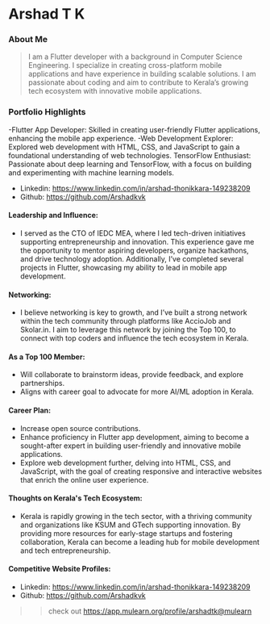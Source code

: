# Arshad T K

### About Me

>I am a Flutter developer with a background in Computer Science Engineering. I specialize in creating cross-platform mobile applications and have experience in building scalable solutions. I am passionate about coding and aim to contribute to Kerala’s growing tech ecosystem with innovative mobile applications.


### Portfolio Highlights
-Flutter App Developer: Skilled in creating user-friendly Flutter applications, enhancing the mobile app experience.
-Web Development Explorer: Explored web development with HTML, CSS, and JavaScript to gain a foundational understanding of web technologies.
TensorFlow Enthusiast: Passionate about deep learning and TensorFlow, with a focus on building and experimenting with machine learning models.
- Linkedin: https://www.linkedin.com/in/arshad-thonikkara-149238209
- Github: https://github.com/Arshadkvk

#### Leadership and Influence: 

- I served as the CTO of IEDC MEA, where I led tech-driven initiatives supporting entrepreneurship and innovation. This experience gave me the opportunity to mentor aspiring developers, organize hackathons, and drive technology adoption. Additionally, I’ve completed several projects in Flutter, showcasing my ability to lead in mobile app development.

#### Networking:

- I believe networking is key to growth, and I’ve built a strong network within the tech community through platforms like AccioJob and Skolar.in. I aim to leverage this network by joining the Top 100, to connect with top coders and influence the tech ecosystem in Kerala.

#### As a Top 100 Member:

- Will collaborate to brainstorm ideas, provide feedback, and explore partnerships.
- Aligns with career goal to advocate for more AI/ML adoption in Kerala.

#### Career Plan: 

- Increase open source contributions.
- Enhance proficiency in Flutter app development, aiming to become a sought-after expert in building user-friendly and innovative mobile applications.
- Explore web development further, delving into HTML, CSS, and JavaScript, with the goal of creating responsive and interactive websites that enrich the online user experience.

#### Thoughts on Kerala's Tech Ecosystem: 

- Kerala is rapidly growing in the tech sector, with a thriving community and organizations like KSUM and GTech supporting innovation. By providing more resources for early-stage startups and fostering collaboration, Kerala can become a leading hub for mobile development and tech entrepreneurship.


#### Competitive Website Profiles:

- Linkedin: https://www.linkedin.com/in/arshad-thonikkara-149238209
- Github: https://github.com/Arshadkvk




>> check out https://app.mulearn.org/profile/arshadtk@mulearn
